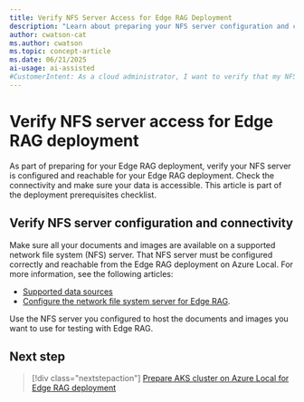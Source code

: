 ```yaml
---
title: Verify NFS Server Access for Edge RAG Deployment
description: "Learn about preparing your NFS server configuration and connectivity for Edge RAG deployment to make sure your data is accessible and ready."
author: cwatson-cat
ms.author: cwatson
ms.topic: concept-article
ms.date: 06/21/2025
ai-usage: ai-assisted
#CustomerIntent: As a cloud administrator, I want to verify that my NFS server is configured and reachable for Edge RAG deployment so that my documents and images are accessible to the chat solution.
---
```


# Verify NFS server access for Edge RAG deployment

As part of preparing for your Edge RAG deployment, verify your NFS server is configured and reachable for your Edge RAG deployment. Check the connectivity and make sure your data is accessible. This article is part of the deployment prerequisites checklist.

## Verify NFS server configuration and connectivity

Make sure all your documents and images are available on a supported network file system (NFS) server. That NFS server must be configured correctly and reachable from the Edge RAG deployment on Azure Local. For more information, see the following articles:

- [Supported data sources](requirements.md#supported-data-sources) 
- [Configure the network file system server for Edge RAG](configure-nfs-server.md).

Use the NFS server you configured to host the documents and images you want to use for testing with Edge RAG.

## Next step

> [!div class="nextstepaction"]
> [Prepare AKS cluster on Azure Local for Edge RAG deployment](prepare-aks-cluster.md)